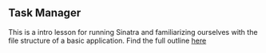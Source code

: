 ## Task Manager

This is a intro lesson for running Sinatra and familiarizing ourselves with the file structure of a basic application.
Find the full outline [here](https://github.com/turingschool/curriculum/blob/master/source/projects/task_manager.markdown)
